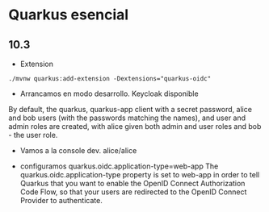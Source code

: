 # Quarkus esencial
## 10.3

* Extension
```shell
./mvnw quarkus:add-extension -Dextensions="quarkus-oidc" 
```
* Arrancamos en modo desarrollo. Keycloak disponible

By default, the quarkus, quarkus-app client with a secret password, alice and bob users (with the passwords matching the names), and user and admin roles are created, with alice given both admin and user roles and bob - the user role.
* Vamos a la console dev. alice/alice

* configuramos quarkus.oidc.application-type=web-app
  The quarkus.oidc.application-type property is set to web-app in order to tell Quarkus that you want to enable the OpenID Connect Authorization Code Flow, so that your users are redirected to the OpenID Connect Provider to authenticate.
  